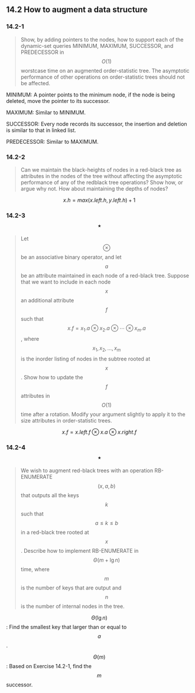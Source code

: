 ## 14.2 How to augment a data structure

### 14.2-1

> Show, by adding pointers to the nodes, how to support each of the dynamic-set queries MINIMUM, MAXIMUM, SUCCESSOR, and PREDECESSOR in $$O(1)$$worstcase time on an augmented order-statistic tree. The asymptotic performance of other operations on order-statistic trees should not be affected.

MINIMUM: A pointer points to the minimum node, if the node is being deleted, move the pointer to its successor.

MAXIMUM: Similar to MINIMUM.

SUCCESSOR: Every node records its successor, the insertion and deletion is similar to that in linked list.

PREDECESSOR: Similar to MAXIMUM.

### 14.2-2

> Can we maintain the black-heights of nodes in a red-black tree as attributes in the nodes of the tree without affecting the asymptotic performance of any of the redblack tree operations? Show how, or argue why not. How about maintaining the depths of nodes?

$$x.h = max(x.left.h, y.left.h) + 1$$

### 14.2-3 $$\star$$

> Let $$\otimes$$ be an associative binary operator, and let $$a$$ be an attribute maintained in each node of a red-black tree. Suppose that we want to include in each node $$x$$ an additional attribute $$f$$ such that $$x.f = x_1.a \otimes x_2.a \otimes \cdots \otimes x_m.a$$, where $$x_1, x_2, \dots ,x_m$$ is the inorder listing of nodes in the subtree rooted at $$x$$. Show how to update the $$f$$ attributes in $$O(1)$$ time after a rotation. Modify your argument slightly to apply it to the size attributes in order-statistic trees.

$$x.f = x.left.f \otimes x.a \otimes x.right.f$$

### 14.2-4 $$\star$$

> We wish to augment red-black trees with an operation RB-ENUMERATE$$(x, a, b)$$ that outputs all the keys $$k$$ such that $$a \le k \le b$$ in a red-black tree rooted at $$x$$. Describe how to implement RB-ENUMERATE in $$\Theta(m+\lg n)$$ time, where $$m$$ is the number of keys that are output and $$n$$ is the number of internal nodes in the tree.

$$\Theta(\lg n)$$: Find the smallest key that larger than or equal to $$a$$.

$$\Theta(m)$$: Based on Exercise 14.2-1, find the $$m$$ successor.
